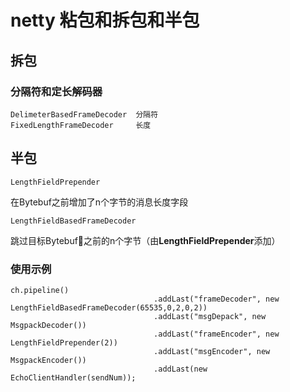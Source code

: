 # netty 粘包和拆包和半包
## 拆包
### 分隔符和定长解码器
    DelimeterBasedFrameDecoder  分隔符
    FixedLengthFrameDecoder     长度
## 半包
    LengthFieldPrepender
在Bytebuf之前增加了n个字节的消息长度字段
    
    LengthFieldBasedFrameDecoder
跳过目标Bytebuf之前的n个字节（由**LengthFieldPrepender**添加）

### 使用示例
    ch.pipeline()
                                    .addLast("frameDecoder", new LengthFieldBasedFrameDecoder(65535,0,2,0,2))
                                    .addLast("msgDepack", new MsgpackDecoder())
                                    .addLast("frameEncoder", new LengthFieldPrepender(2))
                                    .addLast("msgEncoder", new MsgpackEncoder())
                                    .addLast(new EchoClientHandler(sendNum));
    